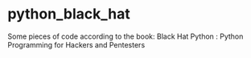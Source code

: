 # python_black_hat

Some pieces of code according to the book: Black Hat Python : Python Programming for Hackers and Pentesters
